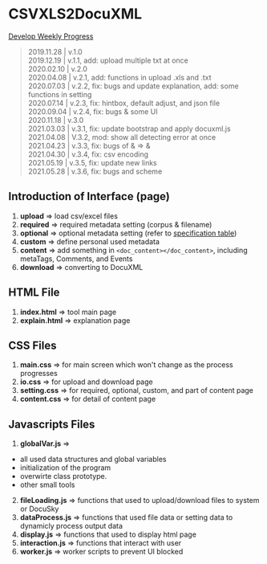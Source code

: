 # CSVXLS2DocuXML
[Develop Weekly Progress](https://hackmd.io/@DocuSky/Hy8191XGH)

> 2019.11.28 | v.1.0  
> 2019.12.19 | v.1.1, add: upload multiple txt at once  
> 2020.02.10 | v.2.0  
> 2020.04.08 | v.2.1, add: functions in upload .xls and .txt  
> 2020.07.03 | v.2.2, fix: bugs and update explanation, add: some functions in setting  
> 2020.07.14 | v.2.3, fix: hintbox, default adjust, and json file  
> 2020.09.04 | v.2.4, fix: bugs & some UI  
> 2020.11.18 | v.3.0  
> 2021.03.03 | v.3.1, fix: update bootstrap and apply docuxml.js  
> 2021.04.08 | V.3.2, mod: show all detecting error at once  
> 2021.04.23 | v.3.3, fix: bugs of & => &amp;  
> 2021.04.30 | v.3.4, fix: csv encoding  
> 2021.05.19 | v.3.5, fix: update new links  
> 2021.05.28 | v.3.6, fix: bugs and scheme  

## Introduction of Interface (page)
1. **upload** => load csv/excel files
2. **required** => required metadata setting (corpus & filename)
3. **optional** => optional metadata setting (refer to [specification table](https://docs.google.com/spreadsheets/d/1G7UPZv-G1D7Yowwj_r7pO7rZXmr16PrxEZQ22_bqFIw/edit#gid=0))
4. **custom** => define personal used metadata
5. **content** => add something in ```<doc_content></doc_content>```, including metaTags, Comments, and Events
6. **download** => converting to DocuXML

## HTML File
1. **index.html** => tool main page
2. **explain.html** => explanation page

## CSS Files
1. **main.css** => for main screen which won't change as the process progresses
3. **io.css** => for upload and download page
4. **setting.css** => for required, optional, custom, and part of content page
5. **content.css** => for detail of content page

## Javascripts Files
1. **globalVar.js** =>
* all used data structures and global variables
* initialization of the program
* overwirte class prototype.
* other small tools
2. **fileLoading.js** => functions that used to upload/download files to system or DocuSky
3. **dataProcess.js** => functions that used file data or setting data to dynamicly process output data
4. **display.js** => functions that used to display html page
5. **interaction.js** => functions that interact with user
6. **worker.js** => worker scripts to prevent UI blocked


